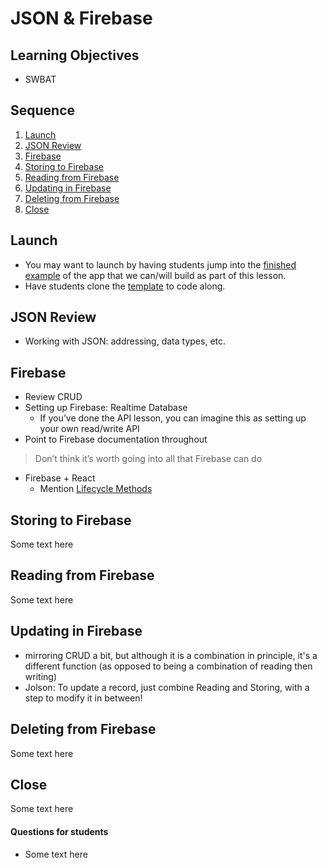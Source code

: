 # JSON & Firebase

## Learning Objectives

- SWBAT 

## Sequence

1. [Launch](#launch)
2. [JSON Review](#json-review)
3. [Firebase](#firebase)
4. [Storing to Firebase](#storing-to-firebase)
5. [Reading from Firebase](#reading-from-firebase)
6. [Updating in Firebase](#updating-in-firebase)
7. [Deleting from Firebase](#deleting-from-firebase)
8. [Close](#close)

## Launch

* You may want to launch by having students jump into the [finished example](https://three-button-state.herokuapp.com/) of the app that we can/will build as part of this lesson.
* Have students clone the [template](https://github.com/upperlinecode/three-button-react-lab) to code along.

## JSON Review

- Working with JSON: addressing, data types, etc.

## Firebase

- Review CRUD
- Setting up Firebase: Realtime Database
	- If you’ve done the API lesson, you can imagine this as setting up your own read/write API
- Point to Firebase documentation throughout
> Don’t think it’s worth going into all that Firebase can do
- Firebase + React
	- Mention [Lifecycle Methods](react/passing-state-lifecycle-methods.md)

## Storing to Firebase

Some text here

## Reading from Firebase

Some text here

## Updating in Firebase

- mirroring CRUD a bit, but although it is a combination in principle, it's a different function (as opposed to being a combination of reading then writing)
- Jolson: To update a record, just combine Reading and Storing, with a step to modify it in between!

## Deleting from Firebase

Some text here

## Close

Some text here

#### Questions for students

- Some text here

